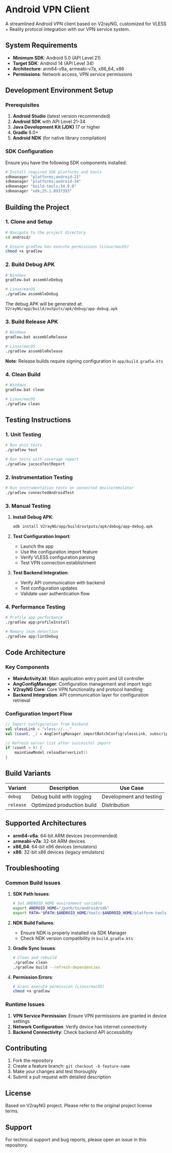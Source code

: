 # Android VPN Client

A streamlined Android VPN client based on V2rayNG, customized for VLESS + Reality protocol integration with our VPN service system.

## System Requirements

- **Minimum SDK**: Android 5.0 (API Level 21)
- **Target SDK**: Android 14 (API Level 34)
- **Architecture**: arm64-v8a, armeabi-v7a, x86_64, x86
- **Permissions**: Network access, VPN service permissions

## Development Environment Setup

### Prerequisites

1. **Android Studio** (latest version recommended)
2. **Android SDK** with API Level 21-34
3. **Java Development Kit (JDK)** 17 or higher
4. **Gradle** 8.0+
5. **Android NDK** (for native library compilation)

### SDK Configuration

Ensure you have the following SDK components installed:
```bash
# Install required SDK platforms and tools
sdkmanager "platforms;android-21"
sdkmanager "platforms;android-34"
sdkmanager "build-tools;34.0.0"
sdkmanager "ndk;25.1.8937393"
```

## Building the Project

### 1. Clone and Setup

```bash
# Navigate to the project directory
cd android/

# Ensure gradlew has execute permissions (Linux/macOS)
chmod +x gradlew
```

### 2. Build Debug APK

```bash
# Windows
gradlew.bat assembleDebug

# Linux/macOS
./gradlew assembleDebug
```

The debug APK will be generated at:
`V2rayNG/app/build/outputs/apk/debug/app-debug.apk`

### 3. Build Release APK

```bash
# Windows
gradlew.bat assembleRelease

# Linux/macOS
./gradlew assembleRelease
```

**Note**: Release builds require signing configuration in `app/build.gradle.kts`

### 4. Clean Build

```bash
# Windows
gradlew.bat clean

# Linux/macOS
./gradlew clean
```

## Testing Instructions

### 1. Unit Testing

```bash
# Run unit tests
./gradlew test

# Run tests with coverage report
./gradlew jacocoTestReport
```

### 2. Instrumentation Testing

```bash
# Run instrumentation tests on connected device/emulator
./gradlew connectedAndroidTest
```

### 3. Manual Testing

1. **Install Debug APK**:
   ```bash
   adb install V2rayNG/app/build/outputs/apk/debug/app-debug.apk
   ```

2. **Test Configuration Import**:
   - Launch the app
   - Use the configuration import feature
   - Verify VLESS configuration parsing
   - Test VPN connection establishment

3. **Test Backend Integration**:
   - Verify API communication with backend
   - Test configuration updates
   - Validate user authentication flow

### 4. Performance Testing

```bash
# Profile app performance
./gradlew app:profileInstall

# Memory leak detection
./gradlew app:lintDebug
```

## Code Architecture

### Key Components

- **MainActivity.kt**: Main application entry point and UI controller
- **AngConfigManager**: Configuration management and import logic
- **V2rayNG Core**: Core VPN functionality and protocol handling
- **Backend Integration**: API communication layer for configuration retrieval

### Configuration Import Flow

```kotlin
// Import configuration from backend
val vlessLink = "vless://..."
val (count, _) = AngConfigManager.importBatchConfig(vlessLink, subscriptionId, true)

// Refresh server list after successful import
if (count > 0) {
    mainViewModel.reloadServerList()
}
```

## Build Variants

| Variant | Description | Use Case |
|---------|-------------|----------|
| `debug` | Debug build with logging | Development and testing |
| `release` | Optimized production build | Distribution |

## Supported Architectures

- **arm64-v8a**: 64-bit ARM devices (recommended)
- **armeabi-v7a**: 32-bit ARM devices
- **x86_64**: 64-bit x86 devices (emulators)
- **x86**: 32-bit x86 devices (legacy emulators)

## Troubleshooting

### Common Build Issues

1. **SDK Path Issues**:
   ```bash
   # Set ANDROID_HOME environment variable
   export ANDROID_HOME="/path/to/android/sdk"
   export PATH="$PATH:$ANDROID_HOME/tools:$ANDROID_HOME/platform-tools"
   ```

2. **NDK Build Failures**:
   - Ensure NDK is properly installed via SDK Manager
   - Check NDK version compatibility in `build.gradle.kts`

3. **Gradle Sync Issues**:
   ```bash
   # Clean and rebuild
   ./gradlew clean
   ./gradlew build --refresh-dependencies
   ```

4. **Permission Errors**:
   ```bash
   # Grant execute permission (Linux/macOS)
   chmod +x gradlew
   ```

### Runtime Issues

1. **VPN Service Permission**: Ensure VPN permissions are granted in device settings
2. **Network Configuration**: Verify device has internet connectivity
3. **Backend Connectivity**: Check backend API accessibility

## Contributing

1. Fork the repository
2. Create a feature branch: `git checkout -b feature-name`
3. Make your changes and test thoroughly
4. Submit a pull request with detailed description

## License

Based on V2rayNG project. Please refer to the original project license terms.

## Support

For technical support and bug reports, please open an issue in this repository.

